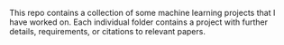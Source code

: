 This repo contains a collection of some machine learning projects that I have worked on. Each individual folder contains a project with further details, requirements, or citations to relevant papers.
